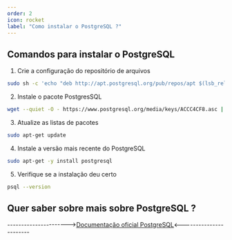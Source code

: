```yaml
---
order: 2
icon: rocket
label: "Como instalar o PostgreSQL ?"
---
```


<!-- Ultima atualização: 24/09/2023 -->
<!-- Autor(es): Araújo -->

## Comandos para instalar o PostgreSQL

1. Crie a configuração do repositório de arquivos

```bash
sudo sh -c 'echo "deb http://apt.postgresql.org/pub/repos/apt $(lsb_release -cs)-pgdg main" > /etc/apt/sources.list.d/pgdg.list'
```

2. Instale o pacote PostgresSQL

```bash
wget --quiet -O - https://www.postgresql.org/media/keys/ACCC4CF8.asc | sudo apt-key add -
```

3. Atualize as listas de pacotes

```bash
sudo apt-get update
```

4. Instale a versão mais recente do PostgreSQL

```bash
sudo apt-get -y install postgresql
```

5. Verifique se a instalação deu certo

```bash
psql --version
```

## Quer saber sobre mais sobre PostgreSQL ?

---------------------->[Documentação oficial PostgreSQL](https://www.postgresql.org/docs/online-resources/)<-----------------------